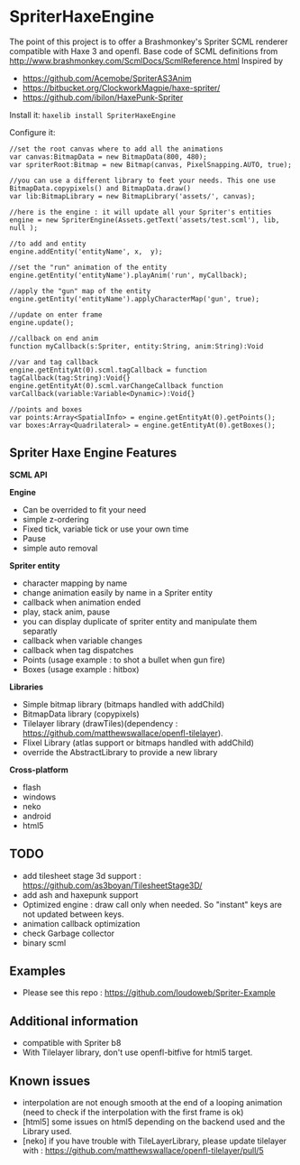 SpriterHaxeEngine 
=============

The point of this project is to offer a Brashmonkey's Spriter SCML renderer compatible with Haxe 3 and openfl.
Base code of SCML definitions from http://www.brashmonkey.com/ScmlDocs/ScmlReference.html 
Inspired by 
 - https://github.com/Acemobe/SpriterAS3Anim
 - https://bitbucket.org/ClockworkMagpie/haxe-spriter/
 - https://github.com/ibilon/HaxePunk-Spriter

Install it:
``haxelib install SpriterHaxeEngine``

Configure it:

```as3
//set the root canvas where to add all the animations
var canvas:BitmapData = new BitmapData(800, 480);
var spriterRoot:Bitmap = new Bitmap(canvas, PixelSnapping.AUTO, true);

//you can use a different library to feet your needs. This one use BitmapData.copypixels() and BitmapData.draw()
var lib:BitmapLibrary = new BitmapLibrary('assets/', canvas);

//here is the engine : it will update all your Spriter's entities
engine = new SpriterEngine(Assets.getText('assets/test.scml'), lib, null );
		
//to add and entity
engine.addEntity('entityName', x,  y);

//set the "run" animation of the entity
engine.getEntity('entityName').playAnim('run', myCallback);

//apply the "gun" map of the entity
engine.getEntity('entityName').applyCharacterMap('gun', true);

//update on enter frame
engine.update();

//callback on end anim
function myCallback(s:Spriter, entity:String, anim:String):Void

//var and tag callback
engine.getEntityAt(0).scml.tagCallback = function tagCallback(tag:String):Void{}
engine.getEntityAt(0).scml.varChangeCallback function varCallback(variable:Variable<Dynamic>):Void{}

//points and boxes
var points:Array<SpatialInfo> = engine.getEntityAt(0).getPoints();
var boxes:Array<Quadrilateral> = engine.getEntityAt(0).getBoxes();

```

Spriter Haxe Engine Features
--------------

**SCML API**

**Engine**
 - Can be overrided to fit your need
 - simple z-ordering
 - Fixed tick, variable tick or use your own time
 - Pause
 - simple auto removal
 
**Spriter entity**
 - character mapping by name
 - change animation easily by name in a Spriter entity
 - callback when animation ended
 - play, stack anim, pause
 - you can display duplicate of spriter entity and manipulate them separatly
 - callback when variable changes
 - callback when tag dispatches
 - Points (usage example : to shot a bullet when gun fire)
 - Boxes (usage example : hitbox)

**Libraries**
 - Simple bitmap library (bitmaps handled with addChild)
 - BitmapData library (copypixels)
 - Tilelayer library (drawTiles)(dependency : https://github.com/matthewswallace/openfl-tilelayer).
 - Flixel Library (atlas support or bitmaps handled with addChild)
 - override the AbstractLibrary to provide a new library

**Cross-platform**
 - flash
 - windows
 - neko
 - android
 - html5

TODO
----
 - add tilesheet stage 3d support : https://github.com/as3boyan/TilesheetStage3D/
 - add ash and haxepunk support
 - Optimized engine : draw call only when needed. So "instant" keys are not updated between keys.
 - animation callback optimization
 - check Garbage collector
 - binary scml
 
Examples
------------
 - Please see this repo : https://github.com/loudoweb/Spriter-Example
 
Additional information
------------
 - compatible with Spriter b8
 - With Tilelayer library, don't use openfl-bitfive for html5 target.
 
 
Known issues
------------
 - interpolation are not enough smooth at the end of a looping animation (need to check if the interpolation with the first frame is ok)
 - [html5] some issues on html5 depending on the backend used and the Library used.
 - [neko] if you have trouble with TileLayerLibrary, please update tilelayer with : https://github.com/matthewswallace/openfl-tilelayer/pull/5
 
